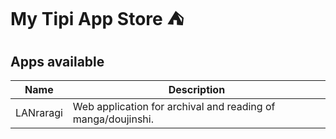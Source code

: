 # My Tipi App Store ⛺

## Apps available

| Name       | Description                                                      |
| ---------- | ---------------------------------------------------------------- |
| LANraragi  | Web application for archival and reading of manga/doujinshi.     |

